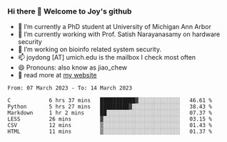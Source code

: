 ### Hi there 👋 Welcome to Joy's github

- 🔭 I’m currently a PhD student at University of Michigan Ann Arbor
- 🌱 I’m currently working with Prof. Satish Narayanasamy on hardware security
- 👯 I’m working on bioinfo related system security. 
- 📫 joydong [AT] umich.edu is the mailbox I check most often
- 😄 Pronouns: also know as jiao_chew
- 💬 read more at [my website](https://joydddd.github.io/)
<!--START_SECTION:waka-->

```text
From: 07 March 2023 - To: 14 March 2023

C            6 hrs 37 mins   ███████████▓░░░░░░░░░░░░░   46.61 %
Python       5 hrs 27 mins   █████████▓░░░░░░░░░░░░░░░   38.43 %
Markdown     1 hr 2 mins     ██░░░░░░░░░░░░░░░░░░░░░░░   07.37 %
LESS         26 mins         ▓░░░░░░░░░░░░░░░░░░░░░░░░   03.15 %
CSV          12 mins         ▒░░░░░░░░░░░░░░░░░░░░░░░░   01.43 %
HTML         11 mins         ▒░░░░░░░░░░░░░░░░░░░░░░░░   01.37 %
```

<!--END_SECTION:waka-->
